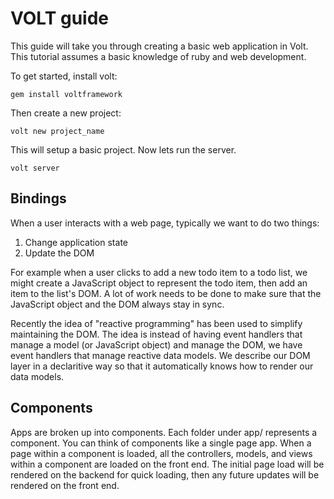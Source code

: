 # VOLT guide

This guide will take you through creating a basic web application in Volt.  This tutorial assumes a basic knowledge of ruby and web development.

To get started, install volt:

    gem install voltframework

Then create a new project:

    volt new project_name
    
This will setup a basic project.  Now lets run the server.

    volt server


## Bindings

When a user interacts with a web page, typically we want to do two things:

1) Change application state
2) Update the DOM

For example when a user clicks to add a new todo item to a todo list, we might create a JavaScript object to represent the todo item, then add an item to the list's DOM.  A lot of work needs to be done to make sure that the JavaScript object and the DOM always stay in sync.

Recently the idea of "reactive programming" has been used to simplify maintaining the DOM.  The idea is instead of having event handlers that manage a model (or JavaScript object) and manage the DOM, we have event handlers that manage reactive data models.  We describe our DOM layer in a declaritive way so that it automatically knows how to render our data models.



## Components

Apps are broken up into components.  Each folder under app/ represents a component.  You can think of components like a single page app.  When a page within a component is loaded, all the controllers, models, and views within a component are loaded on the front end.  The initial page load will be rendered on the backend for quick loading, then any future updates will be rendered on the front end.